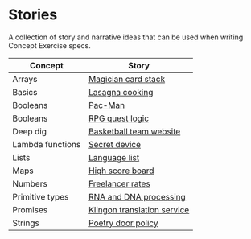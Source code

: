 # Stories

A collection of story and narrative ideas that can be used when writing Concept Exercise specs.

| Concept          | Story                                                               |
| ---------------- | ------------------------------------------------------------------- |
| Arrays           | [Magician card stack][arrays.magician-card-stack]                   |
| Basics           | [Lasagna cooking][basics.lasagna]                                   |
| Booleans         | [Pac-Man][booleans.pac-man]                                         |
| Booleans         | [RPG quest logic][booleans.rpg-quest-logic]                         |
| Deep dig         | [Basketball team website][deep-dig.basketball-team-website]         |
| Lambda functions | [Secret device][lambda-function.secret-device]                      |
| Lists            | [Language list][lists.language-list]                                |
| Maps             | [High score board][maps.high-score-board]                           |
| Numbers          | [Freelancer rates][numbers.freelancer-rates]                        |
| Primitive types  | [RNA and DNA processing][primitive-types.rna-and-dna-processing]    |
| Promises         | [Klingon translation service][promises.klingon-translation-service] |
| Strings          | [Poetry door policy][strings.poetry-club-door-policy]               |

[arrays.magician-card-stack]: ./arrays.magician-card-stack.md
[basics.lasagna]: ./basics.lasagna.md
[booleans.pac-man]: ./booleans.pac-man.md
[booleans.rpg-quest-logic]: ./booleans.rpg-quest-logic.md
[deep-dig.basketball-team-website]: ./deep-dig.basketball-team-website.md
[lambda-function.secret-device]: ./lambda-function.secret-device.md
[lists.language-list]: ./lists.language-list.md
[maps.high-score-board]: ./maps.high-score-board.md
[numbers.freelancer-rates]: ./numbers.freelancer-rates.md
[primitive-types.rna-and-dna-processing]: ./primitive-types.rna-and-dna-processing.md
[promises.klingon-translation-service]: ./promises.klingon-translation-service.md
[strings.poetry-club-door-policy]: ./strings.poetry-club-door-policy.md
